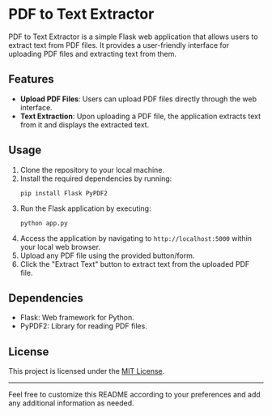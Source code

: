 # PDF to Text Extractor

PDF to Text Extractor is a simple Flask web application that allows users to extract text from PDF files. It provides a user-friendly interface for uploading PDF files and extracting text from them.

## Features

- **Upload PDF Files**: Users can upload PDF files directly through the web interface.
- **Text Extraction**: Upon uploading a PDF file, the application extracts text from it and displays the extracted text.

## Usage

1. Clone the repository to your local machine.
2. Install the required dependencies by running:
    ```
    pip install Flask PyPDF2
    ```
3. Run the Flask application by executing:
    ```
    python app.py
    ```
4. Access the application by navigating to `http://localhost:5000` within your local web browser.
5. Upload any PDF file using the provided button/form.
6. Click the "Extract Text" button to extract text from the uploaded PDF file.

## Dependencies

- Flask: Web framework for Python.
- PyPDF2: Library for reading PDF files.

## License

This project is licensed under the [MIT License](LICENSE).

---

Feel free to customize this README according to your preferences and add any additional information as needed.